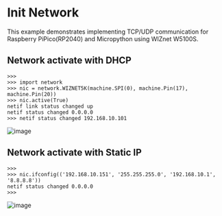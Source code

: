 Init Network
======================================

This example demonstrates implementing TCP/UDP communication for Raspberry PiPico(RP2040) and Micropython using WIZnet W5100S.


## Network activate with DHCP 
```
>>> 
>>> import network
>>> nic = network.WIZNET5K(machine.SPI(0), machine.Pin(17), machine.Pin(20))
>>> nic.active(True)
netif link status changed up
netif status changed 0.0.0.0
>>> netif status changed 192.168.10.101

```
![image](https://user-images.githubusercontent.com/2126804/145947415-48b310f4-bd15-4699-8910-02efa7387f24.png)

## Network activate with Static IP
```
>>> 
>>> nic.ifconfig(('192.168.10.151', '255.255.255.0', '192.168.10.1', '8.8.8.8'))
netif status changed 0.0.0.0
>>> 
```
![image](https://user-images.githubusercontent.com/2126804/145947790-124640e8-4f46-49e2-901b-1fe816b9e8b5.png)
